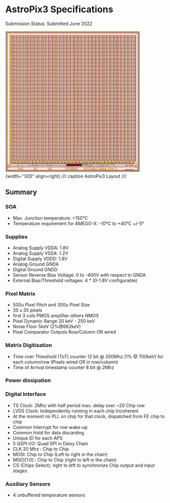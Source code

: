 # AstroPix3 Specifications
Submission Status: Submitted June 2022

![Image title](./images/apix3.png){width="300" align=right}
/// caption
AstroPix3 Layout
///

## Summary
### SOA
- Max. Junction temperature: +150°C
- Temperature requirement for AMEGO-X: -10°C to +40°C +/-5°

### Supplies
- Analog Supply VDDA: 1.8V
- Analog Supply VSSA: 1.2V
- Digital Supply VDDD: 1.8V
- Analog Ground GNDA
- Digital Ground GNDD
- Sensor Reverse Bias Voltage: 0 to -400V with respect to GNDA
- External Bias/Threshold voltages: 4 * (0-1.8V configurable)

### Pixel Matrix
- 500u Pixel Pitch and 300u Pixel Size
- 35 x 35 pixels
- first 3 cols PMOS amplifier others NMOS
- Pixel Dynamic Range 20 keV - 250 keV
- Noise Floor 5keV (2%@662keV)
- Pixel Comparator Outputs Row/Column OR wired


### Matrix Digitisation
- Time over Threshold (ToT) counter 12 bit @ 200Mhz (1% @ 700keV) for each column/row (Pixels wired OR in row/column)
- Time of Arrival timestamp counter 8 bit @ 2Mhz


### Power dissipation

### Digital Interface
- TS Clock: 2Mhz with half period max. delay over ~20 Chip row
- LVDS Clock: Independently running in each chip Incoherent
- At the moment no PLL on chip for that clock, dispatched from FE chip to chip
- Common Interrupt for row wake-up
- Common Hold for data discarding
- Unique ID for each APS
- 5 QSPI I/O: Quad  SPI in Daisy Chain
- CLK 20 Mhz : Chip to Chip
- MOSI: Chip to Chip (Left to right in the chain)
- MISO[1:0] : Chip to Chip (right to left in the chain)
- CS (Chips Select): right to left to synchronize Chip output and input stages


### Auxiliary Sensors
- 4 unbuffered temperature sensors
